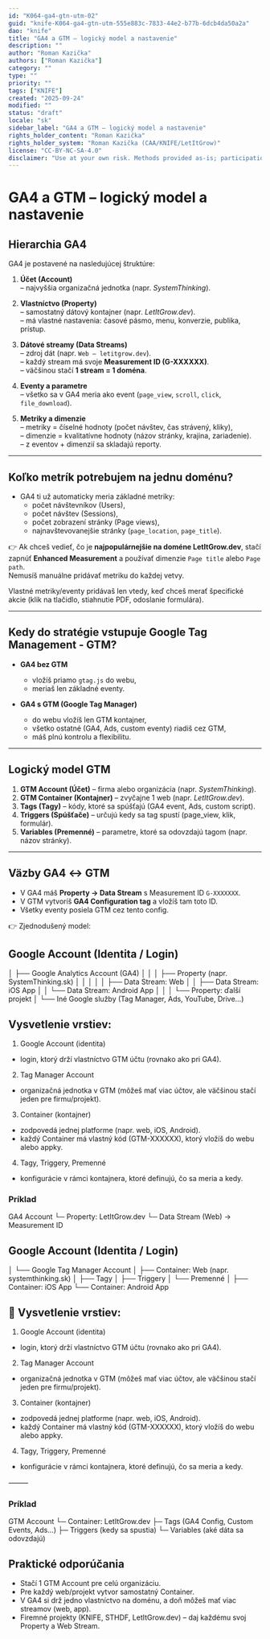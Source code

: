 ```yaml
---
id: "K064-ga4-gtn-utm-02"
guid: "knife-K064-ga4-gtn-utm-555e883c-7833-44e2-b77b-6dcb4da50a2a"
dao: "knife"
title: "GA4 a GTM – logický model a nastavenie"
description: ""
author: "Roman Kazička"
authors: ["Roman Kazička"]
category: ""
type: ""
priority: ""
tags: ["KNIFE"]
created: "2025-09-24"
modified: ""
status: "draft"
locale: "sk"
sidebar_label: "GA4 a GTM – logický model a nastavenie"
rights_holder_content: "Roman Kazička"
rights_holder_system: "Roman Kazička (CAA/KNIFE/LetItGrow)"
license: "CC-BY-NC-SA-4.0"
disclaimer: "Use at your own risk. Methods provided as-is; participation is voluntary and context-aware."
---
```

# GA4 a GTM – logický model a nastavenie

## Hierarchia GA4

GA4 je postavené na nasledujúcej štruktúre:

1. **Účet (Account)**  
   – najvyššia organizačná jednotka (napr. *SystemThinking*).

2. **Vlastníctvo (Property)**  
   – samostatný dátový kontajner (napr. *LetItGrow.dev*).  
   – má vlastné nastavenia: časové pásmo, menu, konverzie, publika, prístup.

3. **Dátové streamy (Data Streams)**  
   – zdroj dát (napr. `Web – letitgrow.dev`).  
   – každý stream má svoje **Measurement ID (G-XXXXXX)**.  
   – väčšinou stačí **1 stream = 1 doména**.

4. **Eventy a parametre**  
   – všetko sa v GA4 meria ako event (`page_view`, `scroll`, `click`, `file_download`).

5. **Metriky a dimenzie**  
   – metriky = číselné hodnoty (počet návštev, čas strávený, kliky),  
   – dimenzie = kvalitatívne hodnoty (názov stránky, krajina, zariadenie).  
   – z eventov + dimenzií sa skladajú reporty.

---

## Koľko metrík potrebujem na jednu doménu?

- GA4 ti už automaticky meria základné metriky:  
  - počet návštevníkov (Users),  
  - počet návštev (Sessions),  
  - počet zobrazení stránky (Page views),  
  - najnavštevovanejšie stránky (`page_location`, `page_title`).  

👉 Ak chceš vedieť, čo je **najpopulárnejšie na doméne LetItGrow.dev**, stačí zapnúť **Enhanced Measurement** a používať dimenzie `Page title` alebo `Page path`.  
Nemusíš manuálne pridávať metriku do každej vetvy.

Vlastné metriky/eventy pridávaš len vtedy, keď chceš merať špecifické akcie (klik na tlačidlo, stiahnutie PDF, odoslanie formulára).

---

## Kedy do stratégie vstupuje Google Tag Management - GTM?

- **GA4 bez GTM**  
  - vložíš priamo `gtag.js` do webu,  
  - meriaš len základné eventy.

- **GA4 s GTM (Google Tag Manager)**  
  - do webu vložíš len GTM kontajner,  
  - všetko ostatné (GA4, Ads, custom eventy) riadiš cez GTM,  
  - máš plnú kontrolu a flexibilitu.

---

## Logický model GTM

1. **GTM Account (Účet)** – firma alebo organizácia (napr. *SystemThinking*).  
2. **GTM Container (Kontajner)** – zvyčajne 1 web (napr. *LetItGrow.dev*).  
3. **Tags (Tagy)** – kódy, ktoré sa spúšťajú (GA4 event, Ads, custom script).  
4. **Triggers (Spúšťače)** – určujú kedy sa tag spustí (page_view, klik, formulár).  
5. **Variables (Premenné)** – parametre, ktoré sa odovzdajú tagom (napr. názov stránky).

---

## Väzby GA4 ↔ GTM

- V GA4 máš **Property → Data Stream** s Measurement ID `G-XXXXXXX`.  
- V GTM vytvoríš **GA4 Configuration tag** a vložíš tam toto ID.  
- Všetky eventy posiela GTM cez tento config.  

👉 Zjednodušený model:

## Google Account (Identita / Login)
│
├── Google Analytics Account (GA4)
│   │
│   ├── Property (napr. SystemThinking.sk)
│   │   │
│   │   ├── Data Stream: Web
│   │   ├── Data Stream: iOS App
│   │   └── Data Stream: Android App
│   │
│   └── Property: ďalší projekt
│
└── Iné Google služby (Tag Manager, Ads, YouTube, Drive…)

## Vysvetlenie vrstiev:
1.	Google Account (identita)
- login, ktorý drží vlastníctvo GTM účtu (rovnako ako pri GA4).
2.	Tag Manager Account
- organizačná jednotka v GTM (môžeš mať viac účtov, ale väčšinou stačí jeden pre firmu/projekt).
3.	Container (kontajner)
- zodpovedá jednej platforme (napr. web, iOS, Android).
- každý Container má vlastný kód (GTM-XXXXXX), ktorý vložíš do webu alebo appky.
4.	Tagy, Triggery, Premenné
- konfigurácie v rámci kontajnera, ktoré definujú, čo sa meria a kedy.


### Príklad
GA4 Account
 └─ Property: LetItGrow.dev
     └─ Data Stream (Web) → Measurement ID

## Google Account (Identita / Login)
│
└── Google Tag Manager Account
    │
    ├── Container: Web (napr. systemthinking.sk)
    │   ├── Tagy
    │   ├── Triggery
    │   └── Premenné
    │
    ├── Container: iOS App
    └── Container: Android App


## 🔑 Vysvetlenie vrstiev:
1.	Google Account (identita)
- login, ktorý drží vlastníctvo GTM účtu (rovnako ako pri GA4).
2.	Tag Manager Account
- organizačná jednotka v GTM (môžeš mať viac účtov, ale väčšinou stačí jeden pre firmu/projekt).
3.	Container (kontajner)
- zodpovedá jednej platforme (napr. web, iOS, Android).
- každý Container má vlastný kód (GTM-XXXXXX), ktorý vložíš do webu alebo appky.
4.	Tagy, Triggery, Premenné
-  konfigurácie v rámci kontajnera, ktoré definujú, čo sa meria a kedy.

⸻

### Príklad
GTM Account
 └─ Container: LetItGrow.dev
     ├─ Tags (GA4 Config, Custom Events, Ads…)
     ├─ Triggers (kedy sa spustia)
     └─ Variables (aké dáta sa odovzdajú)



##  Praktické odporúčania

- Stačí 1 GTM Account pre celú organizáciu.
- Pre každý web/projekt vytvor samostatný Container.
- V GA4 si drž jedno vlastníctvo na doménu, a doň môžeš mať viac streamov (web, app).
- Firemné projekty (KNIFE, STHDF, LetItGrow.dev) – daj každému svoj Property a Web Stream.